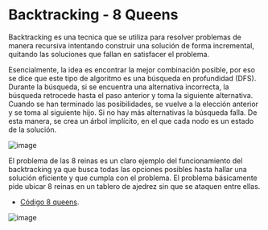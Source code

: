 # Backtracking - 8 Queens
Backtracking es una tecnica que se utiliza para resolver problemas de manera recursiva intentando construir una solución de forma incremental, quitando las soluciones que fallan en satisfacer el problema.

Esencialmente, la idea es encontrar la mejor combinación posible, por eso se dice que este tipo de algoritmo es una búsqueda en profundidad (DFS). Durante la búsqueda, si se encuentra una alternativa incorrecta, la búsqueda retrocede hasta el paso anterior y toma la siguiente alternativa. Cuando se han terminado las posibilidades, se vuelve a la elección anterior y se toma al siguiente hijo. Si no hay más alternativas la búsqueda falla. De esta manera, se crea un árbol implícito, en el que cada nodo es un estado de la solución.

![image](https://upload.wikimedia.org/wikipedia/commons/thumb/1/1e/Backtracking-no-backjumping.svg/1200px-Backtracking-no-backjumping.svg.png)

El problema de las 8 reinas es un claro ejemplo del funcionamiento del backtracking ya que busca todas las opciones posibles hasta hallar una solución eficiente y que cumpla con el problema. El problema básicamente pide ubicar 8 reinas en un tablero de ajedrez sin que se ataquen entre ellas.

* [Código 8 queens](https://github.com/arigabec/Algoritmica2_Garrett/blob/main/algoritmos/backtracking/8queens.cpp).

![image](https://www.i-programmer.info/images/stories/News/2017/aug/B/Q81.jpg)
